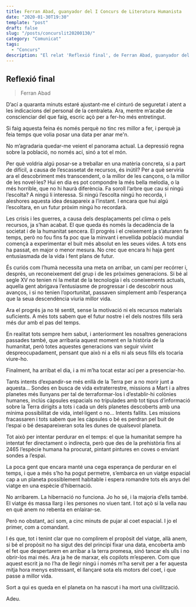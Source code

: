 ```yaml
---
title: Ferran Abad, guanyador del I Concurs de Literatura Humanista
date: "2020-01-30T19:30"
template: "post"
draft: false
slug: "/posts/concurslit20200130/"
category: "Comunicat"
tags:
  - "Concurs"
description: "El relat 'Reflexió final', de Ferran Abad, guanyador del I Concurs de Literatura Humanista d'Apalhu."
---
```


## Reflexió final
> Ferran Abad

D’ací a quaranta minuts estaré ajustant-me el cinturó de seguretat i atent a les indicacions del personal de la centraleta. Ara, mentre m’acabe de conscienciar del que faig, escric açò per a fer-ho més entretingut. 

Si faig aquesta feina és només perquè no tinc res millor a fer, i perquè ja feia temps que volia posar una data per anar me'n.

No m’agradaria quedar-me veient el panorama actual. La depressió regna sobre la població, no només ací, sinó a tot el món.

Per què voldria algú posar-se a treballar en una matèria concreta, si a part de difícil, a causa de l’escassetat de recursos, és inútil? Per a què serviria ara el descobriment més transcendent, o la millor de les cançons, o la millor de les novel·les?  Hui en dia es pot compondre la més bella melodia, o la més horrible, que no hi haurà diferència. Fa soroll l’arbre que cau si ningú l’escolta? A ningú li interessa. Si ningú l’escolta ningú ho recorda, i aleshores aquesta idea desapareix a l’instant. I encara que hui algú l’escoltara, en un futur pròxim ningú ho recordarà.

Les crisis i les guerres, a causa dels desplaçaments pel clima o pels recursos, ja s’han acabat. El que queda és només la decadència de la societat i de la humanitat sencera. El progrés i el creixement ja s’aturaren fa temps, però no fou fins fa poc que la minvant i envellida població mundial començà a experimentar el buit més absolut en les seues vides. A tots ens ha passat, en major o menor mesura. No crec que encara hi haja gent entusiasmada de la vida i fent plans de futur.

És curiós com l’humà necessita una meta on arribar, un camí per recórrer i, després, un reconeixement del grup i de les pròximes generacions. Si bé al segle XV no tenien ni la meitat de la tecnologia i els coneixements actuals, aquella gent abrigava l’entusiasme de progressar i de descobrir nous avanços, i si no tenien l’oportunitat, passaven simplement amb l’esperança que la seua descendència viuria millor vida.

Ara el progrés ja no té sentit, sense la motivació ni els recursos materials suficients. A més tots sabem que el futur nostre i el dels nostres fills serà més dur amb el pas del temps.

En realitat tots sempre hem sabut, i anteriorment les nosaltres generacions passades també, que arribaria aquest moment en la història de la humanitat, però totes aquestes generacions van seguir vivint despreocupadament, pensant que això ni a ells ni als seus fills els tocaria viure-ho. 

Finalment, ha arribat el dia, i a mi m’ha tocat estar ací per a presenciar-ho.

Tants intents d’expandir-se més enllà de la Terra per a no morir junt a aquesta... Sondes en busca de vida extraterrestre, missions a Mart i a altres planetes més llunyans per tal de terraformar-los i d’establir-hi colònies humanes, inclús càpsules espacials no tripulades amb tot tipus d’informació sobre la Terra dirigits a tots i cada un dels planetes descoberts amb una mínima possibilitat de vida, intel·ligent o no... Intents fallits. Les missions fracassaren i tots sabem que les càpsules o bé es perdran pel buit de l’espai o bé desapareixeran sota les dunes de qualsevol planeta. 

Tot això per intentar perdurar en el temps: el que la humanitat sempre ha intentat fer directament o indirecta, però que des de la prehistòria fins al 2465 l’espècie humana ha procurat, pintant pintures en coves o enviant sondes a l’espai.

La poca gent que encara manté una cega esperança de perdurar en el temps, i que a més s’ho ha pogut permetre, s’embarca en un viatge espacial cap a un planeta possiblement habitable i espera romandre tots els anys del viatge en una espècie d’hibernació.

No arribarem. La hibernació no funciona. Jo ho sé, i la majoria d’ells també. El viatge és massa llarg i les persones no viuen tant. I tot açò si la vella nau en què anem no rebenta en enlairar-se.

Però no obstant, ací som, a cinc minuts de pujar al coet espacial. I jo el primer, com a comandant.

I és que, tot i tenint clar que no complirem el propòsit del viatge, allà anem, si bé el propòsit no ha sigut des del principi fixar una data, encoberta amb el fet que despertarem en arribar a la terra promesa, sinó tancar els ulls i no obrir-los mai més. Ara ja he de marxar, els copilots m’esperen. Com que aquest escrit ja no l’ha de llegir ningú i només m’ha servit per a fer aquesta mitja hora menys estressant, el llançaré sota els motors del coet, i que passe a millor vida. 

Sort a qui es queda en el planeta on ha nascut i ha mort una civilització. 

Adeu.
